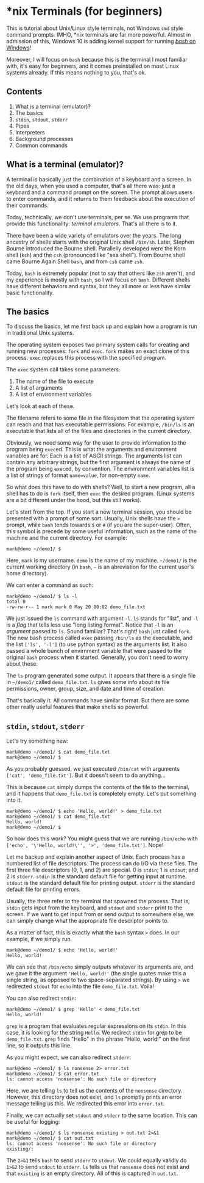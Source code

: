 # \*nix Terminals (for beginners)

This is tutorial about Unix/Linux style terminals, not Windows `cmd` style
command prompts. IMHO, \*nix terminals are far more powerful. Almost in
admission of this, Windows 10 is adding kernel support for running [*bash* on
Windows](https://msdn.microsoft.com/en-us/commandline/wsl/about)!

Moreover, I will focus on `bash` because this is the terminal I most familiar
with, it's easy for beginners, and it comes preinstalled on most Linux systems
already. If this means nothing to you, that's ok.

## Contents

1. What is a terminal (emulator)?
2. The basics
3. `stdin`, `stdout`, `stderr`
4. Pipes
5. Interpreters
6. Background processes
7. Common commands

## What is a terminal (emulator)?

A terminal is basically just the combination of a keyboard and a screen. In the
old days, when you used a computer, that's all there was: just a keyboard and a
command prompt on the screen. The prompt allows users to enter commands, and it
returns to them feedback about the execution of their commands.

Today, technically, we don't use terminals, per se. We use programs that provide
this functionality: *terminal emulators*. That's all there is to it.

There have been a wide variety of emulators over the years. The long ancestry of
shells starts with the original Unix shell `/bin/sh`. Later, Stephen Bourne
introduced the Bourne shell. Parallelly developed were the Korn shell (`ksh`)
and the `csh` (pronounced like "sea shell"). From Bourne shell came Bourne Again
Shell `bash`, and from `csh` came `zsh`.

Today, `bash` is extremely popular (not to say that others like `zsh` aren't),
and my experience is mostly with `bash`, so I will focus on `bash`. Different
shells have different behaviors and syntax, but they all more or less have
similar basic functionality.

## The basics

To discuss the basics, let me first back up and explain how a program is run in
traditional Unix systems.

The operating system exposes two primary system calls for creating and running
new processes: `fork` and `exec`. `fork` makes an exact clone of this process.
`exec` replaces this process with the specified program.  

The `exec` system call takes some parameters:

1. The name of the file to execute
2. A list of arguments
3. A list of environment variables

Let's look at each of these.

The filename refers to some file in the filesystem that the operating system can
reach and that has executable permissions. For example, `/bin/ls` is an
executable that lists all of the files and directories in the current directory.

Obviously, we need some way for the user to provide information to the program
being `exec`ed. This is what the arguments and environment variables are for.
Each is a list of ASCII strings. The arguments list can contain any arbitrary
strings, but the first argument is always the name of the program being
`exec`ed, by convention. The environment variables list is a list of strings of
format `name=value`, for non-empty `name`.

So what does this have to do with shells? Well, to start a new program, all a
shell has to do is `fork` itself, then `exec` the desired program. (Linux
systems are a bit different under the hood, but this still works).

Let's start from the top. If you start a new terminal session, you should be
presented with a prompt of some sort. Usually, Unix shells have the `>` prompt,
while `bash` tends towards `$` or `#` (if you are the super-user). Often, this
symbol is precede by some useful information, such as the name of the machine
and the current directory. For example:

```
mark@demo ~/demo1/ $ 
```

Here, `mark` is my username. `demo` is the name of my machine. `~/demo1/` is the
current working directory (in `bash`, `~` is an abreviation for the current
user's home directory).

We can enter a command as such:

```
mark@demo ~/demo1/ $ ls -l
total 0
-rw-rw-r-- 1 mark mark 0 May 20 00:02 demo_file.txt
```

We just issued the `ls` command with argument `-l`. `ls` stands for "list", and
`-l` is a *flag* that tells less use "long listing format". Notice that `-l` is
an *argument* passed to `ls`. Sound familiar? That's right! `bash` just called
`fork`. The new bash process called `exec` passing `/bin/ls` as the executable,
and the list `['ls', '-l']` (to use python syntax) as the arguments list. It
also passed a whole bunch of envirnment variable that were passed to the
original `bash` process when it started. Generally, you don't need to worry
about these.

The `ls` program generated some output. It appears that there is a single file
in `~/demo1/` called `demo_file.txt`. `ls` gives some info about its file
permissions, owner, group, size, and date and time of creation.

That's basically it. All commands have similar format. But there are some other
really useful features that make shells so powerful.

## `stdin`, `stdout`, `stderr`

Let's try something new:

```
mark@demo ~/demo1/ $ cat demo_file.txt
mark@demo ~/demo1/ $ 
```

As you probably guessed, we just executed `/bin/cat` with arguments `['cat',
'demo_file.txt']`. But it doesn't seem to do anything...

This is because `cat` simply dumps the contents of the file to the terminal, and
it happens that `demo_file.txt` is completely empty. Let's put something into
it.

```
mark@demo ~/demo1/ $ echo 'Hello, world!' > demo_file.txt
mark@demo ~/demo1/ $ cat demo_file.txt
Hello, world!
mark@demo ~/demo1/ $ 
```

So how does this work? You might guess that we are running `/bin/echo` with
`['echo', '\'Hello, world!\'', '>', 'demo_file.txt']`. Nope!

Let me backup and explain another aspect of Unix. Each process has a numbered
list of file descriptors. The process can do I/O via these files. The first
three file descriptors (0, 1, and 2) are special. 0 is `stdin`; 1 is `stdout`;
and 2 is `stderr`. `stdin` is the standard default file for getting input at
runtime. `stdout` is the standard default file for printing output. `stderr` is
the standard default file for printing errors.

Usually, the three refer to the terminal that spawned the process. That is,
`stdin` gets input from the keyboard, and `stdout` and `stderr` print to the
screen. If we want to get input from or send output to somewhere else, we can
simply change what the appropriate file descriptor points to.

As a matter of fact, this is exactly what the `bash` syntax `>` does. In our
example, if we simply run

```
mark@demo ~/demo1/ $ echo 'Hello, world!'
Hello, world!
```

We can see that `/bin/echo` simply outputs whatever its arguments are, and we
gave it the argument `'Hello, world!'` (the single quotes make this a single
string, as opposed to two space-separated strings). By using `>` we redirected
`stdout` for `echo` into the file `demo_file.txt`. Voila!

You can also redirect `stdin`:

```
mark@demo ~/demo1/ $ grep 'Hello' < demo_file.txt
Hello, world!
```

`grep` is a program that evaluates regular expressions on its `stdin`. In this
case, it is looking for the string `Hello`. We redirect `stdin` for grep to be
`demo_file.txt`. `grep` finds "Hello" in the phrase "Hello, world!" on the first
line, so it outputs this line.

As you might expect, we can also redirect `stderr`:

```
mark@demo ~/demo1/ $ ls nonsense 2> error.txt
mark@demo ~/demo1/ $ cat error.txt 
ls: cannot access 'nonsense': No such file or directory
```

Here, we are telling `ls` to tell us the contents of the `nonsense` directory.
However, this directory does not exist, and `ls` promptly prints an error
message telling us this. We redirected this error into `error.txt`.

Finally, we can actually set `stdout` and `stderr` to the same location. This
can be useful for logging:

```
mark@demo ~/demo1/ $ ls nonsense existing > out.txt 2>&1
mark@demo ~/demo1/ $ cat out.txt 
ls: cannot access 'nonsense': No such file or directory
existing/:
```

The `2>&1` tells `bash` to send `stderr` to `stdout`. We could equally validly
do `1>&2` to send `stdout` to `stderr`. `ls` tells us that `nonsense` does not
exist and that `existing` is an empty directory. All of this is captured in
`out.txt`.
